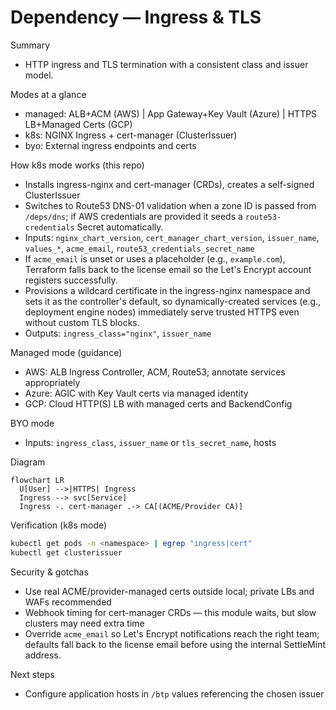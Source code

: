 # Dependency — Ingress & TLS

Summary
- HTTP ingress and TLS termination with a consistent class and issuer model.

Modes at a glance
- managed: ALB+ACM (AWS) | App Gateway+Key Vault (Azure) | HTTPS LB+Managed Certs (GCP)
- k8s: NGINX Ingress + cert-manager (ClusterIssuer)
- byo: External ingress endpoints and certs

How k8s mode works (this repo)
- Installs ingress-nginx and cert-manager (CRDs), creates a self-signed ClusterIssuer
- Switches to Route53 DNS-01 validation when a zone ID is passed from `/deps/dns`; if AWS credentials are provided it seeds a `route53-credentials` Secret automatically.
- Inputs: `nginx_chart_version`, `cert_manager_chart_version`, `issuer_name`, `values_*`, `acme_email`, `route53_credentials_secret_name`
- If `acme_email` is unset or uses a placeholder (e.g., `example.com`), Terraform falls back to the license email so the Let's Encrypt account registers successfully.
- Provisions a wildcard certificate in the ingress-nginx namespace and sets it as the controller's default, so dynamically-created services (e.g., deployment engine nodes) immediately serve trusted HTTPS even without custom TLS blocks.
- Outputs: `ingress_class="nginx"`, `issuer_name`

Managed mode (guidance)
- AWS: ALB Ingress Controller, ACM, Route53; annotate services appropriately
- Azure: AGIC with Key Vault certs via managed identity
- GCP: Cloud HTTP(S) LB with managed certs and BackendConfig

BYO mode
- Inputs: `ingress_class`, `issuer_name` or `tls_secret_name`, hosts

Diagram
```mermaid
flowchart LR
  U[User] -->|HTTPS| Ingress
  Ingress --> svc[Service]
  Ingress -. cert-manager .-> CA[(ACME/Provider CA)]
```

Verification (k8s mode)
```bash
kubectl get pods -n <namespace> | egrep "ingress|cert"
kubectl get clusterissuer
```

Security & gotchas
- Use real ACME/provider-managed certs outside local; private LBs and WAFs recommended
- Webhook timing for cert-manager CRDs — this module waits, but slow clusters may need extra time
- Override `acme_email` so Let's Encrypt notifications reach the right team; defaults fall back to the license email before using the internal SettleMint address.

Next steps
- Configure application hosts in `/btp` values referencing the chosen issuer
